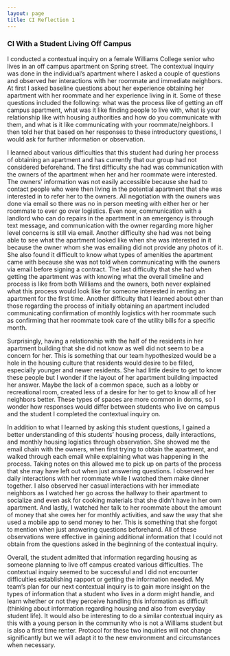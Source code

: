 ```yaml
---
layout: page
title: CI Reflection 1
---
```

### CI With a Student Living Off Campus

I conducted a contextual inquiry on a female Williams College senior who lives in an off campus apartment on Spring street. 
The contextual inquiry was done in the individual’s apartment where I asked a couple of questions and observed her interactions
with her roommate and immediate neighbors. At first I asked baseline questions about her experience obtaining her apartment 
with her roommate and her experience living in it. Some of these questions included the following: what was the process like
of getting an off campus apartment, what was it like finding people to live with, what is your relationship like with housing 
authorities and how do you communicate with them, and what is it like communicating with your roommate/neighbors. 
I then told her that based on her responses to these introductory questions, I would ask for further information or 
observation.

I learned about various difficulties that this student had during her process of obtaining an apartment and 
has currently that our group had not considered beforehand. The first difficulty she had was communication with 
the owners of the apartment when her and her roommate were interested. The owners’ information was not easily accessible 
because she had to contact people who were then living in the potential apartment that she was interested in to refer her 
to the owners. All negotiation with the owners was done via email so there was no in person meeting with either her or her 
roommate to ever go over logistics. Even now, communication with a landlord who can do repairs in the apartment in an 
emergency is through text message, and communication with the owner regarding more higher level concerns is still via email.
Another difficulty she had was not being able to see what the apartment looked like when she was interested in it because the 
owner whom she was emailing did not provide any photos of it. She also found it difficult to know what types of amenities the 
apartment came with because she was not told when communicating with the owners via email before signing a contract. The last 
difficulty that she had when getting the apartment was with knowing what the overall timeline and process is like from both 
Williams and the owners, both never explained what this process would look like for someone interested in renting an 
apartment for the first time. Another difficulty that I learned about other than those regarding the process of initially 
obtaining an apartment included communicating confirmation of monthly logistics with her roommate such as confirming that
her roommate took care of the utility bills for a specific month.

Surprisingly, having a relationship with the half of the residents in her apartment building that she did not know as
well did not seem to be a concern for her. This is something that our team hypothesized would be a hole in the housing
culture that residents would desire to be filled, especially younger and newer residents. She had little desire to get
to know these people but I wonder if the layout of her apartment building impacted her answer. Maybe the lack of a common 
space, such as a lobby or recreational room, created less of a desire for her to get to know all of her neighbors better.
These types of spaces are more common in dorms, so I wonder how responses would differ between students who live on campus
and the student I completed the contextual inquiry on.
  
  In addition to what I learned by asking this student questions, I gained a better understanding of this students’ housing 
  process, daily interactions, and monthly housing logistics through observation. She showed me the email chain with the 
  owners, when first trying to obtain the apartment, and walked through each email while explaining what was happening in
  the process. Taking notes on this allowed me to pick up on parts of the process that she may have left out when just 
  answering questions. I observed her daily interactions with her roommate while I watched them make dinner together. I
  also observed her casual interactions with her immediate neighbors as I watched her go across the hallway to their 
  apartment to socialize and even ask for cooking materials that she didn’t have in her own apartment. And lastly, I watched
  her talk to her roommate about the amount of money that she owes her for monthly activities, and saw the way that she used 
  a mobile app to send money to her. This is something that she forgot to mention when just answering questions beforehand. 
  All of these observations were effective in gaining additional information that I could not obtain from the questions 
  asked in the beginning of the contextual inquiry.
  
Overall, the student admitted that information regarding housing as someone planning to live off campus created 
  various difficulties. The contextual inquiry seemed to be successful and I did not encounter difficulties establishing
  rapport or getting the information needed. My team’s plan for our next contextual inquiry is to gain more insight on the
  types of information that a student who lives in a dorm might handle, and learn whether or not they perceive handling this
  information as difficult (thinking about information regarding housing and also from everyday student life). It would also 
  be interesting to do a similar contextual inquiry as this with a young person in the community who is not a Williams student
  but is also a first time renter. Protocol for these two inquiries will not change significantly but we will adapt it 
  to the new environment and circumstances when necessary.
